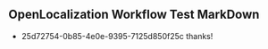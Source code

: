 ## OpenLocalization Workflow Test MarkDown
* 25d72754-0b85-4e0e-9395-7125d850f25c 
thanks!<!--HONumber=Mar16_HO4-->
